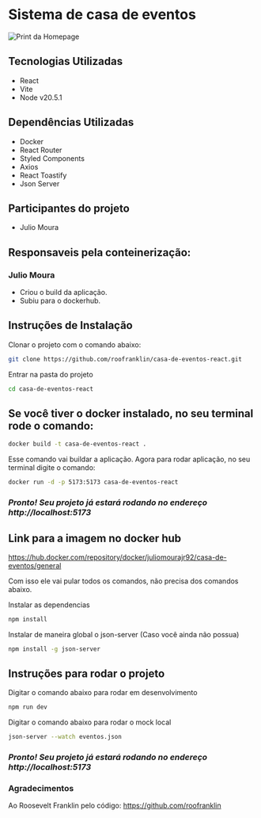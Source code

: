 # Sistema de casa de eventos 

![Print da Homepage](https://i.ibb.co/0BLwdMW/Screenshot-2024-02-19-at-16-30-28.png)

## Tecnologias Utilizadas

- React
- Vite
- Node v20.5.1

## Dependências Utilizadas

- Docker
- React Router
- Styled Components
- Axios
- React Toastify
- Json Server

## Participantes do projeto

- Julio Moura

## Responsaveis pela conteinerização:

### Julio Moura

- Criou o build da aplicação.
- Subiu para o dockerhub.

## Instruções de Instalação

Clonar o projeto com o comando abaixo:

```sh
git clone https://github.com/roofranklin/casa-de-eventos-react.git
```

Entrar na pasta do projeto

```sh
cd casa-de-eventos-react
```

## Se você tiver o docker instalado, no seu terminal rode o comando:

```sh
docker build -t casa-de-eventos-react .
```

Esse comando vai buildar a aplicação.
Agora para rodar aplicação, no seu terminal digite o comando:

```sh
docker run -d -p 5173:5173 casa-de-eventos-react
```

### _Pronto! Seu projeto já estará rodando no endereço http://localhost:5173_

## Link para a imagem no docker hub

https://hub.docker.com/repository/docker/juliomourajr92/casa-de-eventos/general

Com isso ele vai pular todos os comandos, não precisa dos comandos abaixo.

Instalar as dependencias

```sh
npm install
```

Instalar de maneira global o json-server (Caso você ainda não possua)

```sh
npm install -g json-server
```

## Instruções para rodar o projeto

Digitar o comando abaixo para rodar em desenvolvimento

```sh
npm run dev
```

Digitar o comando abaixo para rodar o mock local

```sh
json-server --watch eventos.json
```

### _Pronto! Seu projeto já estará rodando no endereço http://localhost:5173_

### Agradecimentos

Ao Roosevelt Franklin pelo código: https://github.com/roofranklin
